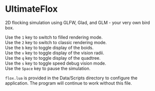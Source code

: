 # UltimateFlox
2D flocking simulation using GLFW, Glad, and GLM - your very own bird box.

Use the ```1``` key to switch to filled rendering mode.<br>
Use the ```2``` key to switch to classic rendering mode.<br>
Use the ```b``` key to toggle display of the boids.<br>
Use the ```v``` key to toggle display of the vision radii.<br>
Use the ```q``` key to toggle display of the quadtree.<br>
Use the ```s``` key to toggle speed debug vision mode.<br>
Use the ```Space``` key to pause the simulation.<br>

```flox.lua``` is provided in the Data/Scripts directory to configure the application.
The program will continue to work without this file.
